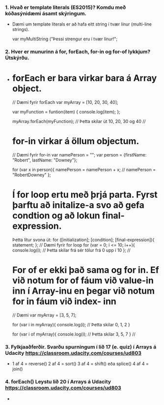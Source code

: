 ### 1. Hvað er template literals (ES2015)? Komdu með kóðasýnidæmi ásamt skýringum.
  - Dæmi um template literals er að hafa eitt string í tvær línur (multi-line strings).
    
    var myMultiString ("Þessi strengur eru 
      í tvær línur!";

### 2. Hver er munurinn á for, forEach, for-in og for-of lykkjum? Útskýrðu. 
  - # forEach er bara virkar bara á Array object.
    // Dæmi fyrir forEach
    var myArray = [10, 20, 30, 40];
    
    var myFunction = funtion(item) {
      console.log(item);
    };
    
    myArray.forEach(myFunction); // Þetta skilar út 10, 20, 30 og 40
    //
    
    
    # for-in virkar á öllum objectum.
    // Dæmi fyrir for-in
    var namePerson = "";
    var person = {firstName: "Robert", lastName: "Downey"};
    
    for (var x in person){
      namePerson = namePerson + x; // namePerson = "RobertDowney"
    };
    
    
    # Í for loop ertu með þrjá parta. Fyrst þarftu að initalize-a svo að gefa condtion og að lokun final-expression.
    Þetta lítur svona út:
    for ([initialization]; [condition]; [final-expression]){
      statement;
    };
    // Dæmi fyrir for loop
    for (var = 0; i <= 10; i++){
      console.log(i); // Þetta skilar frá sér tölur frá 0 upp í 10
    };
    //
    
    
    # For of er ekki það sama og for in. Ef við notum for of fáum við value-in inn í Array-inu en þegar við notum for in fáum við index-       inn
    // Dæmi
    var myArray = [3, 5, 7];
    
    for (var i in myArray){
      console.log(i); // Þetta skilar 0, 1, 2
    }
    
    for (var i of myArray){
      console.log(i); // Þetta skilar 3, 5, 7
    }
    //
    
### 3. Fylkjaaðferðir. Svarðu spurningum í lið 17 (e. quiz) í Arrays á Udacity https://classroom.udacity.com/courses/ud803 
  - 1 af 4 = reverse()
    2 af 4 = sort()
    3 af 4 = shift() eða splice()
    4 af 4 = join()

### 4. forEach() Leystu lið 20 í Arrays á Udacity https://classroom.udacity.com/courses/ud803
  - 
